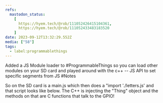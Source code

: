 ```yaml
---
refs:
  mastodon_status:
    [
      https://hyem.tech/@rob/111052426415104361,
      https://hyem.tech/@rob/111052433483183520
    ]
date: 2023-09-12T13:32:29.552Z
media: ["58"]
tags:
  - label:programmablethings
---
```


Added a JS Module loader to #ProgrammableThings so you can load other modules on your SD card and played around with the c++ -- JS API to set specific segments from JS #Notes

So on the SD card is a main.js which then does a "import './letters.js' and that script looks like below. The C++ is injecting the "Thing" object and the methods on that are C functions that talk to the GPIO!
